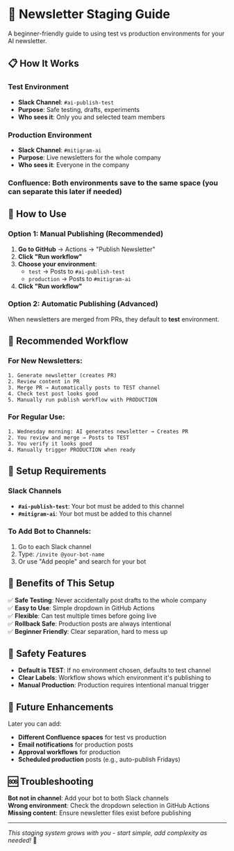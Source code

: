 # 🚀 Newsletter Staging Guide

A beginner-friendly guide to using test vs production environments for your AI newsletter.

## 📋 How It Works

### **Test Environment**
- **Slack Channel**: `#ai-publish-test`
- **Purpose**: Safe testing, drafts, experiments
- **Who sees it**: Only you and selected team members

### **Production Environment**  
- **Slack Channel**: `#mitigram-ai`
- **Purpose**: Live newsletters for the whole company
- **Who sees it**: Everyone in the company

### **Confluence**: Both environments save to the same space (you can separate this later if needed)

## 🎯 How to Use

### **Option 1: Manual Publishing** (Recommended)
1. **Go to GitHub** → Actions → "Publish Newsletter"
2. **Click "Run workflow"**
3. **Choose your environment**:
   - `test` → Posts to `#ai-publish-test`
   - `production` → Posts to `#mitigram-ai`
4. **Click "Run workflow"**

### **Option 2: Automatic Publishing** (Advanced)
When newsletters are merged from PRs, they default to **test** environment.

## 📝 Recommended Workflow

### **For New Newsletters**:
```
1. Generate newsletter (creates PR)
2. Review content in PR
3. Merge PR → Automatically posts to TEST channel
4. Check test post looks good
5. Manually run publish workflow with PRODUCTION
```

### **For Regular Use**:
```
1. Wednesday morning: AI generates newsletter → Creates PR
2. You review and merge → Posts to TEST
3. You verify it looks good
4. Manually trigger PRODUCTION when ready
```

## 🔧 Setup Requirements

### **Slack Channels**
- **`#ai-publish-test`**: Your bot must be added to this channel
- **`#mitigram-ai`**: Your bot must be added to this channel

### **To Add Bot to Channels**:
1. Go to each Slack channel
2. Type: `/invite @your-bot-name`
3. Or use "Add people" and search for your bot

## 🎯 Benefits of This Setup

✅ **Safe Testing**: Never accidentally post drafts to the whole company  
✅ **Easy to Use**: Simple dropdown in GitHub Actions  
✅ **Flexible**: Can test multiple times before going live  
✅ **Rollback Safe**: Production posts are always intentional  
✅ **Beginner Friendly**: Clear separation, hard to mess up  

## 🚨 Safety Features

- **Default is TEST**: If no environment chosen, defaults to test channel
- **Clear Labels**: Workflow shows which environment it's publishing to
- **Manual Production**: Production requires intentional manual trigger

## 🔮 Future Enhancements

Later you can add:
- **Different Confluence spaces** for test vs production
- **Email notifications** for production posts
- **Approval workflows** for production
- **Scheduled production** posts (e.g., auto-publish Fridays)

## 🆘 Troubleshooting

**Bot not in channel**: Add your bot to both Slack channels  
**Wrong environment**: Check the dropdown selection in GitHub Actions  
**Missing content**: Ensure newsletter files exist before publishing  

---

*This staging system grows with you - start simple, add complexity as needed!* 🎯
